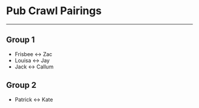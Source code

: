 # Pub Crawl Pairings
---

## Group 1

* Frisbee   <->   Zac
* Louisa   <->   Jay
* Jack   <->   Callum

## Group 2

* Patrick   <->   Kate

